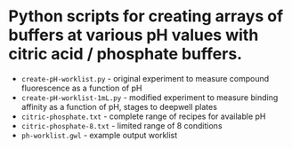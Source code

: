 # Python scripts for creating arrays of buffers at various pH values with citric acid / phosphate buffers.


* `create-pH-worklist.py` - original experiment to measure compound fluorescence as a function of pH
* `create-pH-worklist-1mL.py` - modified experiment to measure binding affinity as a function of pH, stages to deepwell plates
* `citric-phosphate.txt` - complete range of recipes for available pH
* `citric-phosphate-8.txt` - limited range of 8 conditions
* `ph-worklist.gwl` - example output worklist